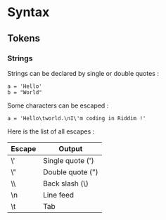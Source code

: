 # Syntax
## Tokens
### Strings
Strings can be declared by single or double quotes :
```
a = 'Hello'
b = "World"
```

Some characters can be escaped :
```
a = 'Hello\tworld.\nI\'m coding in Riddim !'
```

Here is the list of all escapes :

| Escape | Output |
| ------ | ------ |
| \\' | Single quote (') |
| \\" | Double quote (") |
| \\\\ | Back slash (\\) |
| \\n | Line feed |
| \\t | Tab |
